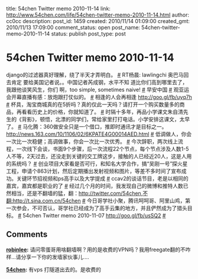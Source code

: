 title: 54chen Twitter memo 2010-11-14 
link: http://www.54chen.com/life/54chen-twitter-memo-2010-11-14.html
author: cc0cc
description: 
post_id: 1459
created: 2010/11/14 01:09:00
created_gmt: 2010/11/13 17:09:00
comment_status: open
post_name: 54chen-twitter-memo-2010-11-14
status: publish
post_type: post

# 54chen Twitter memo 2010-11-14 

django的过滤器真好理解，绕了半天才弄明白。 [#](http://twitter.com/54chen/statuses/3483792324952064) RT杨晨: lawlingchi 奥巴马回去肯定 要给美国记者说。。中国记者芮成钢，水平不知 道比你们高到哪里去了，我跟他谈笑风生，你们 啊，too simple, sometimes naive! [#](http://twitter.com/54chen/statuses/3276930837123072) 早安中国 [#](http://twitter.com/54chen/statuses/3196247217278976) 观亚运会开幕直播有感：放炮跟打仗似的。 [#](http://twitter.com/54chen/statuses/3055668906950656) 相逢的人会再相逢 <http://goo.gl/fb/uyq7h> [#](http://twitter.com/54chen/statuses/2727784174583808) 杯具，淘宝商城真的在5折吗？真的仅此一天吗？请打开一个购买数量多的商品，再看看历史上的价格，你就知道了。 [#](http://twitter.com/54chen/statuses/2563598689771520) 时隔十多年，再品小学课文朱自清先生的《背影》，顿悟，北漂的同学们，常给家里打打电话。小学安排这课文，太早了。 [#](http://twitter.com/54chen/statuses/2535866425679872) 马化腾：360做安全只是一个借口，推即时通讯才是目标之一。 <http://news.163.com/10/1106/02/6KPATE4G00014AED.html> [#](http://twitter.com/54chen/statuses/2516815058046976) 低调做人，你会一次比一次稳健；高调做事，你会一次比一次优秀。 [#](http://twitter.com/54chen/statuses/2275584331751424) 今次辞职，两次线上流程，一次线下会谈，书面9个步骤，后一次流程22个节点，每个节点涉及人数1-5人不等，2天过去，还没走到关键的交工牌这步，接触的人已经近20人，这是人用的系统吗？ [#](http://twitter.com/54chen/statuses/1936445195423745) 创业项目大家看是否可行，和知名大学合作，搞“吴刚一号”探火星工程，申请个863计划，然后定期播出发射视频和图片，等差不多时间了宣布成功。关键环节招视频和ps高手以及大学提成 [#](http://twitter.com/54chen/statuses/1791881281273857) ccav2的谈话节目，老是以相同的嘉宾，嘉宾都是职业的了 [#](http://twitter.com/54chen/statuses/1638026656612352) 经过几个月的时间，我发现自己的微博和推特人数已然相当，还是不翻墙的猛，翻：http://twitter.com/54chen,不翻:http://t.sina.com.cn/54chen [#](http://twitter.com/54chen/statuses/1578352422944768) 今日哥学社小聚，腾讯呵呵哥、阿里山鸡，第一次参会，不可否认，哥学社已经成为了高手云集的地方，并且俨然成为了猎头目标。 [#](http://twitter.com/54chen/statuses/1262279450435584) 54chen Twitter memo 2010-11-07 <http://goo.gl/fb/usSQ2> [#](http://twitter.com/54chen/statuses/1089464172552192)

## Comments

**[robinlee](#13208 "2010-11-19 17:29:33"):** 请问零蛋哥用啥翻墙啊？用的是收费的VPN吗？我用freegate翻的不咋样...请分享一下你的发墙家伙事儿....

**[54chen](#13209 "2010-11-19 17:32:49"):** 有vps 打隧道出去的。是收费的

